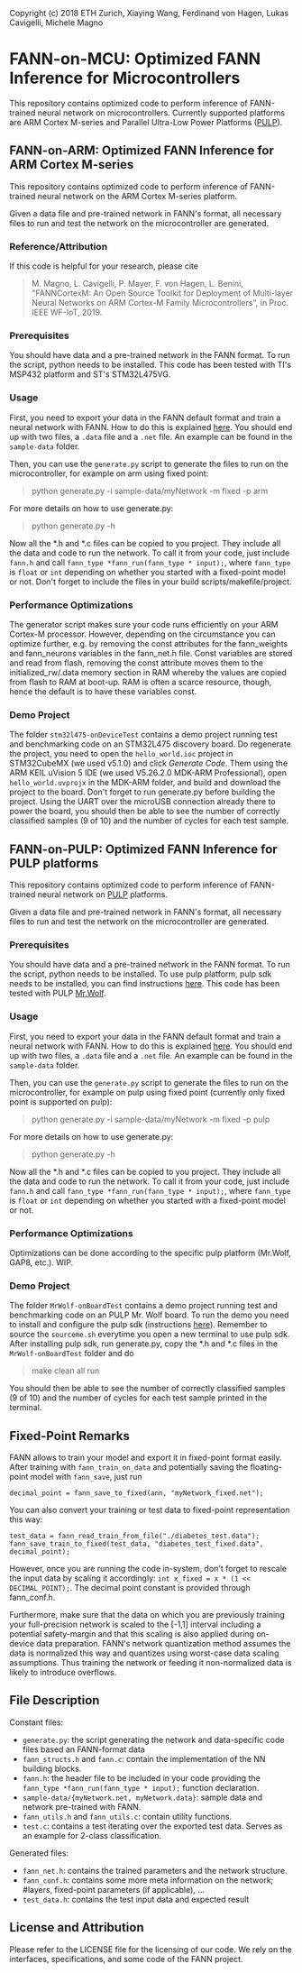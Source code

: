 Copyright (c) 2018 ETH Zurich, Xiaying Wang, Ferdinand von Hagen, Lukas Cavigelli, Michele Magno

# FANN-on-MCU: Optimized FANN Inference for Microcontrollers

This repository contains optimized code to perform inference of FANN-trained neural network on microcontrollers.
Currently supported platforms are ARM Cortex M-series and Parallel Ultra-Low Power Platforms ([PULP](https://pulp-platform.org//)).


## FANN-on-ARM: Optimized FANN Inference for ARM Cortex M-series

This repository contains optimized code to perform 
inference of FANN-trained neural network on the 
ARM Cortex M-series platform.  

Given a data file and pre-trained network in FANN's format, 
all necessary files to run and test the network on the 
microcontroller are generated. 

### Reference/Attribution
If this code is helpful for your research, please cite 
> M. Magno, L. Cavigelli, P. Mayer, F. von Hagen, L. Benini, "FANNCortexM: An Open Source Toolkit for Deployment of Multi-layer Neural Networks on ARM Cortex-M Family Microcontrollers", in Proc. IEEE WF-IoT, 2019.

### Prerequisites
You should have data and a pre-trained network in the FANN format. 
To run the script, python needs to be installed. 
This code has been tested with TI's MSP432 platform and ST's STM32L475VG.

### Usage
First, you need to export your data in the FANN default format
and train a neural network with FANN. How to do this is 
explained [here](http://leenissen.dk/fann/html/files2/gettingstarted-txt.html).
You should end up with two files, a `.data` file and a `.net` file. 
An example can be found in the `sample-data` folder.

Then, you can use the `generate.py` script to generate the 
files to run on the microcontroller, for example on arm using fixed point:
> python generate.py -i sample-data/myNetwork -m fixed -p arm

For more details on how to use generate.py:
> python generate.py -h

Now all the *.h and *.c files can be copied to you project. 
They include all the data and code to run the network. 
To call it from your code, just include `fann.h` and call 
`fann_type *fann_run(fann_type * input);`, where
`fann_type` is `float` or `int` depending on whether you started
with a fixed-point model or not. Don't forget to include the files 
in your build scripts/makefile/project.

### Performance Optimizations
The generator script makes sure your code runs efficiently on your ARM Cortex-M processor. However, depending on the circumstance you can optimize further, e.g. by removing the const attributes for the fann\_weights and fann\_neurons variables in the fann\_net.h file. Const variables are stored and read from flash, removing the const attribute moves them to the initialized\_rw/.data memory section in RAM whereby the values are copied from flash to RAM at boot-up. RAM is often a scarce resource, though, hence the default is to have these variables const. 

### Demo Project
The folder `stm32l475-onDeviceTest` contains a demo project running test and benchmarking code on an STM32L475 discovery board. Do regenerate the project, you need to open the `hello_world.ioc` project in STM32CubeMX (we used v5.1.0) and click _Generate Code_. Them using the ARM KEIL uVision 5 IDE (we used V5.26.2.0 MDK-ARM Professional), open `hello_world.uvprojx` in the MDK-ARM folder, and build and download the project to the board. Don't forget to run generate.py before building the project. Using the UART over the microUSB connection already there to power the board, you should then be able to see the number of correctly classified samples (9 of 10) and the number of cycles for each test sample. 


## FANN-on-PULP: Optimized FANN Inference for PULP platforms

This repository contains optimized code to perform 
inference of FANN-trained neural network on [PULP](https://pulp-platform.org//) platforms.  

Given a data file and pre-trained network in FANN's format, 
all necessary files to run and test the network on the 
microcontroller are generated. 

### Prerequisites
You should have data and a pre-trained network in the FANN format. 
To run the script, python needs to be installed. 
To use pulp platform, pulp sdk needs to be installed, you can find instructions [here](https://github.com/pulp-platform/pulp-sdk).
This code has been tested with PULP [Mr.Wolf](http://asic.ethz.ch/2017/Mr.Wolf.html).

### Usage
First, you need to export your data in the FANN default format
and train a neural network with FANN. How to do this is 
explained [here](http://leenissen.dk/fann/html/files2/gettingstarted-txt.html).
You should end up with two files, a `.data` file and a `.net` file. 
An example can be found in the `sample-data` folder.

Then, you can use the `generate.py` script to generate the 
files to run on the microcontroller, for example on pulp using fixed point (currently only fixed point is supported on pulp):
> python generate.py -i sample-data/myNetwork -m fixed -p pulp

For more details on how to use generate.py:
> python generate.py -h

Now all the *.h and *.c files can be copied to you project. 
They include all the data and code to run the network. 
To call it from your code, just include `fann.h` and call 
`fann_type *fann_run(fann_type * input);`, where
`fann_type` is `float` or `int` depending on whether you started
with a fixed-point model or not.

### Performance Optimizations
Optimizations can be done according to the specific pulp platform (Mr.Wolf, GAP8, etc.). WIP.

### Demo Project
The folder `MrWolf-onBoardTest` contains a demo project running test and benchmarking code on an PULP Mr. Wolf board. To run the demo you need to install and configure the pulp sdk (instructions [here](https://github.com/pulp-platform/pulp-sdk)). Remember to source the `sourceme.sh` everytime you open a new terminal to use pulp sdk.
After installing pulp sdk, run generate.py, copy the *.h and *.c files in the `MrWolf-onBoardTest` folder and do
> make clean all run

You should then be able to see the number of correctly classified samples (9 of 10) and the number of cycles for each test sample printed in the terminal.

## Fixed-Point Remarks
FANN allows to train your model and export it in fixed-point format easily. 
After training with `fann_train_on_data` and potentially saving the 
floating-point model with `fann_save`, just run

```
decimal_point = fann_save_to_fixed(ann, "myNetwork_fixed.net");
```
You can also convert your training or test data to fixed-point representation this way: 

```
test_data = fann_read_train_from_file("./diabetes_test.data");
fann_save_train_to_fixed(test_data, "diabetes_test_fixed.data", decimal_point);
```
However, once you are running the code in-system, don't forget to rescale the input
data by scaling it accordingly: `int x_fixed = x * (1 << DECIMAL_POINT);`. The decimal point constant is provided through fann\_conf.h. 

Furthermore, make sure that the data on which you are previously training your full-precision network is scaled to the [-1,1] interval including a potential safety-margin and that this scaling is also applied during on-device data preparation. FANN's network quantization method assumes the data is normalized this way and quantizes using worst-case data scaling assumptions. Thus training the network or feeding it non-normalized data is likely to introduce overflows. 

## File Description
Constant files:

- `generate.py`: the script generating the network and data-specific code files based an FANN-format data
- `fann_structs.h` and `fann.c`: contain the implementation of the NN building blocks.
- `fann.h`: the header file to be included in your code providing the `fann_type *fann_run(fann_type * input);` function declaration. 
- `sample-data/{myNetwork.net, myNetwork.data}`: sample data and network pre-trained with FANN. 
- `fann_utils.h` and `fann_utils.c`: contain utility functions.
- `test.c`: contains a test iterating over the exported test data. Serves as an example for 2-class classification. 

Generated files:

- `fann_net.h`: contains the trained parameters and the network structure. 
- `fann_conf.h`: contains some more meta information on the network; #layers, fixed-point parameters (if applicable), ...
- `test_data.h`: contains the test input data and expected result


## License and Attribution
Please refer to the LICENSE file for the licensing of our code. 
We rely on the interfaces, specifications, and some code of the FANN project. 







